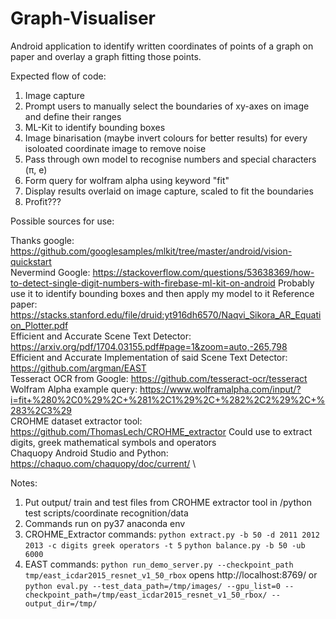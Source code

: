 # Graph-Visualiser
Android application to identify written coordinates of points of a graph on paper and overlay a graph fitting those points. 

Expected flow of code:

1. Image capture
2. Prompt users to manually select the boundaries of xy-axes on image and define their ranges
3. ML-Kit to identify bounding boxes
4. Image binarisation (maybe invert colours for better results) for every isoloated coordinate image to remove noise
5. Pass through own model to recognise numbers and special characters (π, e)
6. Form query for wolfram alpha using keyword "fit"
7. Display results overlaid on image capture, scaled to fit the boundaries
8. Profit???

Possible sources for use:

Thanks google: https://github.com/googlesamples/mlkit/tree/master/android/vision-quickstart \
Nevermind Google: https://stackoverflow.com/questions/53638369/how-to-detect-single-digit-numbers-with-firebase-ml-kit-on-android
Probably use it to identify bounding boxes and then apply my model to it
Reference paper: https://stacks.stanford.edu/file/druid:yt916dh6570/Naqvi_Sikora_AR_Equation_Plotter.pdf \
Efficient and Accurate Scene Text Detector: https://arxiv.org/pdf/1704.03155.pdf#page=1&zoom=auto,-265,798 \
Efficient and Accurate Implementation of said Scene Text Detector: https://github.com/argman/EAST \
Tesseract OCR from Google: https://github.com/tesseract-ocr/tesseract \
Wolfram Alpha example query: https://www.wolframalpha.com/input/?i=fit+%280%2C0%29%2C+%281%2C1%29%2C+%282%2C2%29%2C+%283%2C3%29 \
CROHME dataset extractor tool: https://github.com/ThomasLech/CROHME_extractor Could use to extract digits, greek mathematical symbols and operators \
Chaquopy Android Studio and Python: https://chaquo.com/chaquopy/doc/current/ \

Notes:
1. Put output/ train and test files from CROHME extractor tool in /python test scripts/coordinate recognition/data
2. Commands run on py37 anaconda env
3. CROHME_Extractor commands:
`python extract.py -b 50 -d 2011 2012 2013 -c digits greek operators -t 5`
`python balance.py -b 50 -ub 6000`
4. EAST commands: `python run_demo_server.py --checkpoint_path tmp/east_icdar2015_resnet_v1_50_rbox` opens http://localhost:8769/ or `python eval.py --test_data_path=/tmp/images/ --gpu_list=0 --checkpoint_path=/tmp/east_icdar2015_resnet_v1_50_rbox/ --output_dir=/tmp/`
